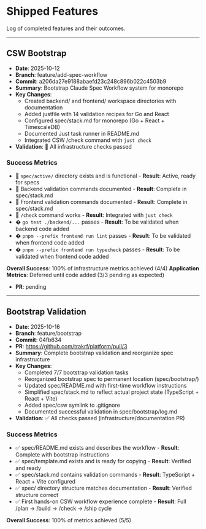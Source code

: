# Shipped Features

Log of completed features and their outcomes.

---

## CSW Bootstrap
- **Date**: 2025-10-12
- **Branch**: feature/add-spec-workflow
- **Commit**: a206da27e9188abaefd23c248c896b022c4503b9
- **Summary**: Bootstrap Claude Spec Workflow system for monorepo
- **Key Changes**:
  - Created backend/ and frontend/ workspace directories with documentation
  - Added justfile with 14 validation recipes for Go and React
  - Configured spec/stack.md for monorepo (Go + React + TimescaleDB)
  - Documented Just task runner in README.md
  - Integrated CSW /check command with `just check`
- **Validation**:  All infrastructure checks passed

### Success Metrics
-  `spec/active/` directory exists and is functional - **Result**: Active, ready for specs
-  Backend validation commands documented - **Result**: Complete in spec/stack.md
-  Frontend validation commands documented - **Result**: Complete in spec/stack.md
-  `/check` command works - **Result**: Integrated with `just check`
- � `go test ./backend/...` passes - **Result**: To be validated when backend code added
- � `pnpm --prefix frontend run lint` passes - **Result**: To be validated when frontend code added
- � `pnpm --prefix frontend run typecheck` passes - **Result**: To be validated when frontend code added

**Overall Success**: 100% of infrastructure metrics achieved (4/4)
**Application Metrics**: Deferred until code added (3/3 pending as expected)

- **PR**: pending

---

## Bootstrap Validation
- **Date**: 2025-10-16
- **Branch**: feature/bootstrap
- **Commit**: 04fb634
- **PR**: https://github.com/trakrf/platform/pull/3
- **Summary**: Complete bootstrap validation and reorganize spec infrastructure
- **Key Changes**:
  - Completed 7/7 bootstrap validation tasks
  - Reorganized bootstrap spec to permanent location (spec/bootstrap/)
  - Updated spec/README.md with first-time workflow instructions
  - Simplified spec/stack.md to reflect actual project state (TypeScript + React + Vite)
  - Added spec/csw symlink to .gitignore
  - Documented successful validation in spec/bootstrap/log.md
- **Validation**: ✅ All checks passed (infrastructure/documentation PR)

### Success Metrics
- ✅ spec/README.md exists and describes the workflow - **Result**: Complete with bootstrap instructions
- ✅ spec/template.md exists and is ready for copying - **Result**: Verified and ready
- ✅ spec/stack.md contains validation commands - **Result**: TypeScript + React + Vite configured
- ✅ spec/ directory structure matches documentation - **Result**: Verified structure correct
- ✅ First hands-on CSW workflow experience complete - **Result**: Full /plan → /build → /check → /ship cycle

**Overall Success**: 100% of metrics achieved (5/5)
